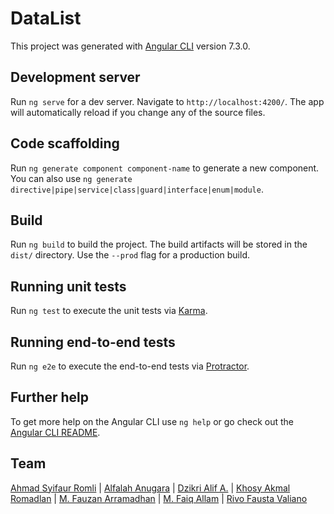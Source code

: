 # DataList

This project was generated with [Angular CLI](https://github.com/angular/angular-cli) version 7.3.0.

## Development server

Run `ng serve` for a dev server. Navigate to `http://localhost:4200/`. The app will automatically reload if you change any of the source files.

## Code scaffolding

Run `ng generate component component-name` to generate a new component. You can also use `ng generate directive|pipe|service|class|guard|interface|enum|module`.

## Build

Run `ng build` to build the project. The build artifacts will be stored in the `dist/` directory. Use the `--prod` flag for a production build.

## Running unit tests

Run `ng test` to execute the unit tests via [Karma](https://karma-runner.github.io).

## Running end-to-end tests

Run `ng e2e` to execute the end-to-end tests via [Protractor](http://www.protractortest.org/).

## Further help

To get more help on the Angular CLI use `ng help` or go check out the [Angular CLI README](https://github.com/angular/angular-cli/blob/master/README.md).

## Team

[Ahmad Syifaur Romli](https://github.com/ahmadSyifaur) | [Alfalah Anugara](https://github.com/AlfalahAnugara) | [Dzikri Alif A.](https://github.com/dzikrialifa) | [Khosy Akmal Romadlan](https://github.com/KhosyAkmal) | 
[M. Fauzan Arramadhan](https://github.com/FauzanAr) | [M. Faiq Allam](https://github.com/kaboel) | [Rivo Fausta Valiano](https://github.com/rivofaustav)  
